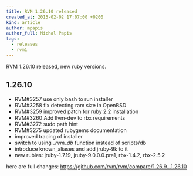```yaml
---
title: RVM 1.26.10 released
created_at: 2015-02-02 17:07:00 +0200
kind: article
author: mpapis
author_full: Michal Papis
tags:
  - releases
  - rvm1
---
```


RVM 1.26.10 released, new ruby versions.

<!-- more -->

## 1.26.10

- RVM#3257 use only bash to run installer
- RVM#3258 fix detecting ram size in OpenBSD
- RVM#3259 improved patch for ruby 2.2 installation
- RVM#3260 Add llvm-dev to rbx requirements
- RVM#3272 sudo path hint
- RVM#3275 updated rubygems documentation
- improved tracing of installer
- switch to using __rvm_db_ function instead of scripts/db
- introduce known_aliases and add jruby-9k to it
- new rubies: jruby-1.7.19, jruby-9.0.0.0.pre1, rbx-1.4.2, rbx-2.5.2

here are full changes:
<https://github.com/rvm/rvm/compare/1.26.9...1.26.10>
